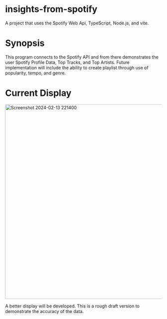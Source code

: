 # insights-from-spotify

A project that uses the Spotify Web Api, TypeScript, Node.js, and vite. 

# Synopsis

This program connects to the Spotify API and from there demonstrates the user Spotify Profile Data, Top Tracks, and Top Artists. Future implementation will include the ability to create playlist through use of popularity, tempo, and genre.

# Current Display
<img width="624" alt="Screenshot 2024-02-13 221400" src="https://github.com/jo833/spotify-insights/assets/77372272/c731778a-1e2f-4830-951c-abad612db546">

A better display will be developed. This is a rough draft version to demonstrate the accuracy of the data.
